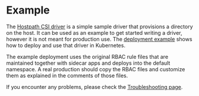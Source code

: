 # Example

The [Hostpath CSI driver](https://github.com/kubernetes-csi/csi-driver-host-path) is a simple sample driver that provisions a directory on the host. It can be used as an example to get started writing a driver, however it is not meant for production use.
The [deployment example](https://github.com/kubernetes-csi/csi-driver-host-path#deployment) shows how to deploy and use that driver in Kubernetes.

The example deployment uses the original RBAC rule files that are maintained together with sidecar apps and deploys into the default namespace. A real production should copy the RBAC files and customize them as explained in the comments of those files.

If you encounter any problems, please check the [Troubleshooting page](troubleshooting.html).
